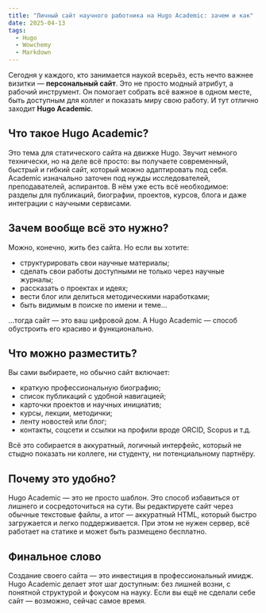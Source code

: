 ```yaml
---
title: "Личный сайт научного работника на Hugo Academic: зачем и как"
date: 2025-04-13
tags:
  - Hugo
  - Wowchemy
  - Markdown
---
```


Сегодня у каждого, кто занимается наукой всерьёз, есть нечто важнее визитки — **персональный сайт**. Это не просто модный атрибут, а рабочий инструмент. Он помогает собрать всё важное в одном месте, быть доступным для коллег и показать миру свою работу. И тут отлично заходит **Hugo Academic**.

## Что такое Hugo Academic?

Это тема для статического сайта на движке Hugo. Звучит немного технически, но на деле всё просто: вы получаете современный, быстрый и гибкий сайт, который можно адаптировать под себя. Academic изначально заточен под нужды исследователей, преподавателей, аспирантов. В нём уже есть всё необходимое: разделы для публикаций, биографии, проектов, курсов, блога и даже интеграции с научными сервисами.

## Зачем вообще всё это нужно?

Можно, конечно, жить без сайта. Но если вы хотите:

- структурировать свои научные материалы;
- сделать свои работы доступными не только через научные журналы;
- рассказать о проектах и идеях;
- вести блог или делиться методическими наработками;
- быть видимым в поиске по имени и теме...

...тогда сайт — это ваш цифровой дом. А Hugo Academic — способ обустроить его красиво и функционально.

## Что можно разместить?

Вы сами выбираете, но обычно сайт включает:

- краткую профессиональную биографию;
- список публикаций с удобной навигацией;
- карточки проектов и научных инициатив;
- курсы, лекции, методички;
- ленту новостей или блог;
- контакты, соцсети и ссылки на профили вроде ORCID, Scopus и т.д.

Всё это собирается в аккуратный, логичный интерфейс, который не стыдно показать ни коллеге, ни студенту, ни потенциальному партнёру.

## Почему это удобно?

Hugo Academic — это не просто шаблон. Это способ избавиться от лишнего и сосредоточиться на сути. Вы редактируете сайт через обычные текстовые файлы, а итог — аккуратный HTML, который быстро загружается и легко поддерживается. При этом не нужен сервер, всё работает на статике и может быть размещено бесплатно.

## Финальное слово

Создание своего сайта — это инвестиция в профессиональный имидж. Hugo Academic делает этот шаг доступным: без лишней возни, с понятной структурой и фокусом на науку. Если вы ещё не сделали себе сайт — возможно, сейчас самое время.

